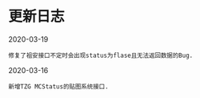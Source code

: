 # 更新日志
2020-03-19
```
修复了祖安接口不定时会出现status为flase且无法返回数据的Bug.
```
2020-03-16
```
新增TZG MCStatus的贴图系统接口.
```